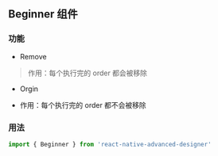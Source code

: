 ## Beginner 组件

### 功能

- Remove

> 作用：每个执行完的 order 都会被移除

- Orgin

- 作用：每个执行完的 order 都不会被移除


### 用法

```js
import { Beginner } from 'react-native-advanced-designer'
